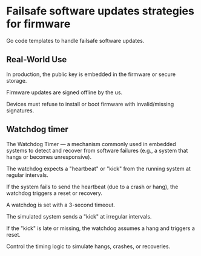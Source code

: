 # Failsafe software updates strategies for firmware

Go code templates to handle failsafe software updates.  

## Real-World Use
In production, the public key is embedded in the firmware or secure storage.  

Firmware updates are signed offline by the us.  

Devices must refuse to install or boot firmware with invalid/missing signatures.  

## Watchdog timer

The Watchdog Timer — a mechanism commonly used in embedded systems to detect and recover from software failures (e.g., a system that hangs or becomes unresponsive).

The watchdog expects a "heartbeat" or "kick" from the running system at regular intervals.

If the system fails to send the heartbeat (due to a crash or hang), the watchdog triggers a reset or recovery.

A watchdog is set with a 3-second timeout.

The simulated system sends a "kick" at irregular intervals.

If the "kick" is late or missing, the watchdog assumes a hang and triggers a reset.

Control the timing logic to simulate hangs, crashes, or recoveries.